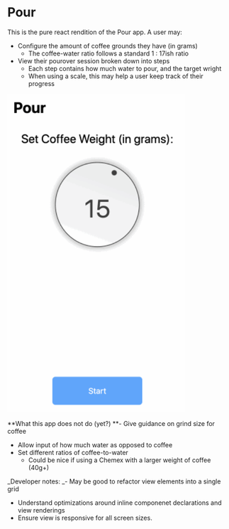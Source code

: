 # Pour

This is the pure react rendition of the Pour app. A user may:
- Configure the amount of coffee grounds they have (in grams)
  - The coffee-water ratio follows a standard 1 : 17ish ratio
- View their pourover session broken down into steps
  - Each step contains how much water to pour, and the target wright
  - When using a scale, this may help a user keep track of their progress 

<img src="./public/pour_react.gif" width=400 />

**What this app does not do (yet?)
**- Give guidance on grind size for coffee
- Allow input of how much water as opposed to coffee
- Set different ratios of coffee-to-water
  - Could be nice if using a Chemex with a larger weight of coffee (40g+) 

_Developer notes:
_- May be good to refactor view elements into a single grid
- Understand optimizations around inline componenet declarations and view renderings
- Ensure view is responsive for all screen sizes.
